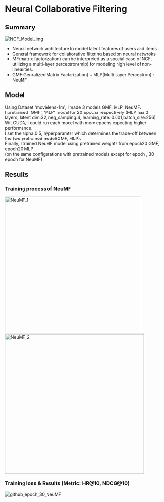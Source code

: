 # Neural Collaborative Filtering  
## Summary  
![NCF_Model_img](https://user-images.githubusercontent.com/62690984/179514077-7d3997af-97f8-4698-b508-1829e54ac808.jpg)  

- Neural network architecture to model latent features of users and items  
- General framework for collaborative filtering based on neural netwroks  
- MF(matrix factorization) can be interpreted as a special case of NCF, utilizing a multi-layer perceptron(mlp) for modeling high level of non-linearities.  
- GMF(Genralized Matrix Factorization) + MLP(Multi Layer Perceptron) : NeuMF  

## Model  
Using Dataset 'movielens-1m', I made 3 models GMF, MLP, NeuMF.  
I  pretrained 'GMF', 'MLP' model for 20 epochs respectively (MLP has 3 layers, latent dim:32, neg_sampling:4, learning_rate: 0.001,batch_size:256)  
Wit CUDA, I could run each model with more epochs expecting higher performance.  
I set the alpha:0.5, hyperparamter which determines the trade-off between the two pretrained model(GMF, MLP).  
Finally, I trained NeuMF model using pretrained weights from epoch20 GMF, epoch20 MLP  
(on the same configurations with pretrained models except for epoch , 30 epoch for:NeuMF)  

## Results  
### Training process of NeuMF  
<img width="444" alt="NeuMF_1" src="https://user-images.githubusercontent.com/62690984/179512601-58cae4f7-e1c2-46bf-b483-ffb71fa98535.png">  
...  
<img width="454" alt="NeuMF_2" src="https://user-images.githubusercontent.com/62690984/179512645-8c43741a-62dc-4c5f-8f69-8d74d1d6445a.png">  

### Training loss & Results (Metric: HR@10, NDCG@10)   

![github_epoch_30_NeuMF](https://user-images.githubusercontent.com/62690984/179513148-e6a50aef-4014-42ca-9097-47e2bc59cd60.png)
